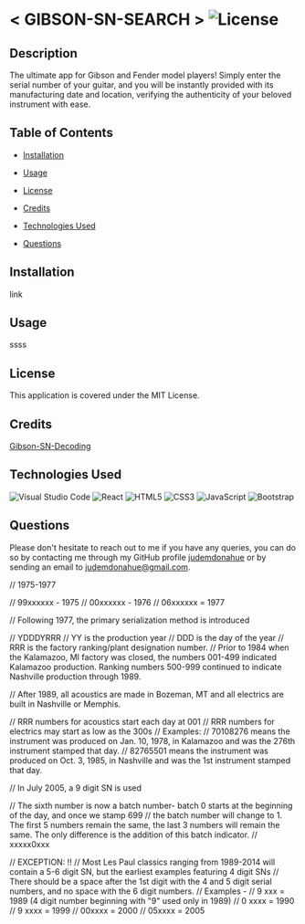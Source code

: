 # < GIBSON-SN-SEARCH > ![License](https://img.shields.io/static/v1?label=license&message=MIT&color=yellowgreen) 


## Description
The ultimate app for Gibson and Fender model players! Simply enter the serial number of your guitar, and you will be instantly provided with its manufacturing date and location, verifying the authenticity of your beloved instrument with ease.

## Table of Contents

- [Installation](#Installation)

- [Usage](#Usage)

- [License](#License)

- [Credits](#Credits)

- [Technologies Used](#Technologies-Used)

- [Questions](#Questions)

## Installation
link

## Usage
ssss

## License
This application is covered under the MIT License.

## Credits
[Gibson-SN-Decoding](https://www.gibson.com/en-US/Support/Serial-Number-Search)

## Technologies Used
![Visual Studio Code](https://img.shields.io/badge/Visual%20Studio%20Code-0078d7.svg?style=for-the-badge&logo=visual-studio-code&logoColor=white)
![React](https://img.shields.io/badge/react-%2320232a.svg?style=for-the-badge&logo=react&logoColor=%2361DAFB)
![HTML5](https://img.shields.io/badge/html5-%23E34F26.svg?style=for-the-badge&logo=html5&logoColor=white)
![CSS3](https://img.shields.io/badge/css3-%231572B6.svg?style=for-the-badge&logo=css3&logoColor=white)
![JavaScript](https://img.shields.io/badge/javascript-%23323330.svg?style=for-the-badge&logo=javascript&logoColor=%23F7DF1E)
![Bootstrap](https://img.shields.io/badge/bootstrap-%238511FA.svg?style=for-the-badge&logo=bootstrap&logoColor=white)

## Questions
Please don't hesitate to reach out to me if you have any queries, you can do so by contacting me through my GitHub profile [judemdonahue](https://github.com/judemdonahue) or by sending an email to judemdonahue@gmail.com.



// 1975-1977

// 99xxxxxx - 1975
// 00xxxxxx - 1976
// 06xxxxxx = 1977



// Following 1977, the primary serialization method is introduced

// YDDDYRRR
// YY is the production year
// DDD is the day of the year
// RRR is the factory ranking/plant designation number.
// Prior to 1984 when the Kalamazoo, MI factory was closed, the numbers 001-499 indicated Kalamazoo production. Ranking numbers 500-999 continued to indicate Nashville production through 1989.



// After 1989, all acoustics are made in Bozeman, MT and all electrics are built in Nashville or Memphis.

// RRR numbers for acoustics start each day at 001
// RRR numbers for electrics may start as low as the 300s
// Examples:
// 70108276 means the instrument was produced on Jan. 10, 1978, in Kalamazoo and was the 276th instrument stamped that day.
// 82765501 means the instrument was produced on Oct. 3, 1985, in Nashville and was the 1st instrument stamped that day.



// In July 2005, a 9 digit SN is used

// The sixth number is now a batch number- batch 0 starts at the beginning of the day, and once we stamp 699
// the batch number will change to 1. The first 5 numbers remain the same, the last 3 numbers will remain the same. The only difference is the addition of this batch indicator.
// xxxxx0xxx

// EXCEPTION: !!
// Most Les Paul classics ranging from 1989-2014 will contain a 5-6 digit SN, but the earliest examples featuring 4 digit SNs
// There should be a space after the 1st digit with the 4 and 5 digit serial numbers, and no space with the 6 digit numbers.
// Examples -
// 9 xxx = 1989 (4 digit number beginning with "9" used only in 1989)
// 0 xxxx = 1990
// 9 xxxx = 1999
// 00xxxx = 2000
// 05xxxx = 2005


